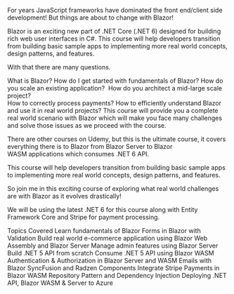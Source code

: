 For years JavaScript frameworks have dominated the front end/client side development! But things are about to change  with Blazor! 

 Blazor is an exciting new part of .NET Core (.NET 6) designed for  building rich web user interfaces in C#. This course will help  developers transition from building basic sample apps to implementing  more real world concepts, design patterns, and features. 

 With that there are many questions. 

 What is Blazor? How do I get started with fundamentals of Blazor? 
 How do you scale an existing application?  
 How do you architect a mid-large scale project?  
 How to correctly process payments? 
 How to efficiently understand Blazor and use it in real world projects? 
 This course will provide you a complete real world scenario with Blazor  which will make you face many challenges and solve those issues as we  proceed with the course. 

 There are other courses on Udemy, but this is the ultimate course, it  covers everything there is to Blazor from Blazor Server to Blazor  WASM applications which consumes .NET 6 API.  

 This course will help developers transition from building basic sample  apps to implementing more real world concepts, design patterns, and  features. 

 So join me in this exciting course of exploring what real world challenges are with Blazor as it evolves drastically! 

 We will be using the latest .NET 6 for this course along with Entity Framework Core and Stripe for payment processing. 

Topics Covered
Learn fundamentals of Blazor
Forms in Blazor with Validation 
Build real world e-commerce application using Blazor Web Assembly and Blazor Server
Manage admin features using Blazor Server
Build .NET 5 API from scratch 
Consume .NET 5 API using Blazor WASM
Authentication & Authorization in Blazor Server and WASM
Emails with Blazor
SyncFusion and Radzen Components
Integrate Stripe Payments in Blazor WASM
Repository Pattern and Dependency Injection
Deploying .NET API,  Blazor WASM & Server to Azure
